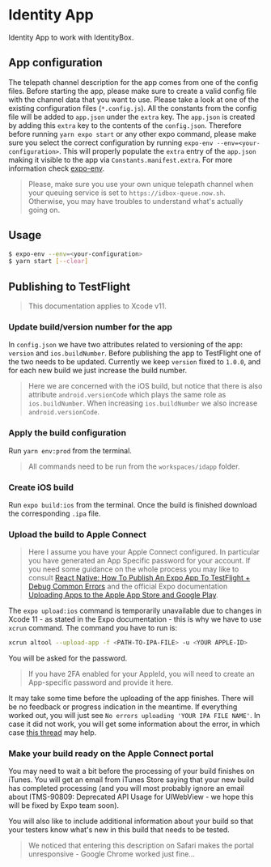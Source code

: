 # Identity App

Identity App to work with IdentityBox.

## App configuration

The telepath channel description for the app comes from one of the config files.
Before starting the app, please make sure to create a valid config file
with the channel data that you want to use. Please
take a look at one of the existing configuration files (`*.config.js`).
All the constants from the config file will be added to `app.json`
under the `extra` key. The `app.json` is created by adding this
`extra` key to the contents of the `config.json`.
Therefore before running `yarn expo start` or any other expo command,
please make sure you select the correct configuration by
running `expo-env --env=<your-configuration>`. This will properly
populate the `extra` entry of the `app.json` making it visible
to the app via `Constants.manifest.extra`.
For more information check [expo-env](https://www.npmjs.com/package/expo-env).

> Please, make sure you use your own unique telepath channel when your queuing service
is set to `https://idbox-queue.now.sh`. Otherwise, you may have troubles to understand
what's actually going on.

## Usage

```bash
$ expo-env --env=<your-configuration>
$ yarn start [--clear]
```

## Publishing to TestFlight

> This documentation applies to Xcode v11.

### Update build/version number for the app

In `config.json` we have two attributes related to versioning of the app: `version` and `ios.buildNumber`. Before publishing the app to TestFlight one of the two needs to be updated. Currently we keep `version` fixed to `1.0.0`, and for each new build we just increase the build number.

> Here we are concerned with the iOS build, but notice that there is also attribute `android.versionCode` which plays the same role as `ios.buildNumber`. When increasing `ios.buildNumber` we also increase `android.versionCode`.

### Apply the build configuration

Run `yarn env:prod` from the terminal.

> All commands need to be run from the `workspaces/idapp` folder.

### Create iOS build

Run `expo build:ios` from the terminal. Once the build is finished download the corresponding `.ipa` file.

### Upload the build to Apple Connect

> Here I assume you have your Apple Connect configured. In particular you have generated an App Specific password for your account. If you need some guidance on the whole process you may like to consult [React Native: How To Publish An Expo App To TestFlight + Debug Common Errors] and the official Expo documentation [Uploading Apps to the Apple App Store and Google Play].

The `expo upload:ios` command is temporarily unavailable due to changes in Xcode 11 - as stated in the Expo documentation - this is why we have to use `xcrun` command. The command you have to run is:

```bash
xcrun altool --upload-app -f <PATH-TO-IPA-FILE> -u <YOUR APPLE-ID>
```

You will be asked for the password.

> If you have 2FA enabled for your AppleId, you will need to create an App-specific password and provide it here.

It may take some time before the uploading of the app finishes. There will be no feedback or progress indication in the meantime. If everything worked out, you will just see `No errors uploading 'YOUR IPA FILE NAME'`. In case it did not work, you will get some information about the error, in which case [this thread](https://github.com/expo/expo-cli/issues/927) may help.

### Make your build ready on the Apple Connect portal

You may need to wait a bit before the processing of your build finishes on iTunes. You will get an email from iTunes Store saying that your new build has completed processing (and you will most probably ignore an email about ITMS-90809: Deprecated API Usage for UIWebView - we hope this will be fixed by Expo team soon).

You will also like to include additional information about your build so that your testers know what's new in this build that needs to be tested.

> We noticed that entering this description on Safari makes the portal unresponsive - Google Chrome worked just fine...


[React Native: How To Publish An Expo App To TestFlight + Debug Common Errors]: https://levelup.gitconnected.com/react-native-how-to-publish-an-expo-app-to-testflight-debug-common-errors-90e427b4b5ea

[Uploading Apps to the Apple App Store and Google Play]: https://docs.expo.io/versions/v35.0.0/distribution/uploading-apps/